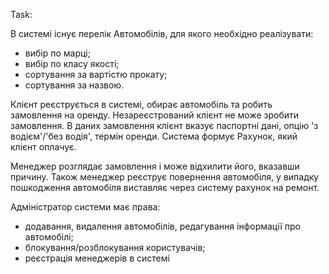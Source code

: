 

Task:

В системі існує перелік Автомобілів, для якого необхідно реалізувати:
- вибір по марці;
- вибір по класу якості;
- сортування за вартістю прокату;
- сортування за назвою.


Клієнт реєструється в системі, обирає автомобіль та робить замовлення на оренду. 
Незареєстрований клієнт не може зробити замовлення. В даних замовлення клієнт вказує 
паспортні дані, опцію 'з водієм'/'без водія', термін оренди. Система формує Рахунок, який клієнт 
оплачує.


Менеджер розглядає замовлення і може відхилити його, вказавши причину. Також менеджер 
реєструє повернення автомобіля, у випадку пошкодження автомобіля виставляє через систему 
рахунок на ремонт.


Адміністратор системи має права:
- додавання, видалення автомобілів, редагування інформації про автомобілі;
- блокування/розблокування користувачів;
- реєстрація менеджерів в системі